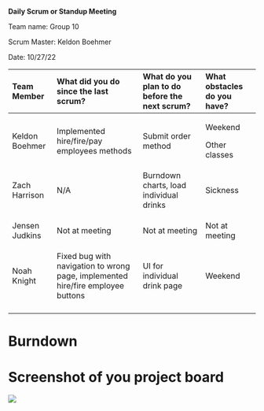 ﻿**Daily Scrum or Standup Meeting**

Team name: Group 10

Scrum Master: Keldon Boehmer

Date: 10/27/22


|**Team Member**|**What did you do since the last scrum?**|**What do you plan to do before the next scrum?**|**What obstacles do you have?**|
| :- | :- | :- | :- |
|<p></p><p></p><p>Keldon Boehmer</p><p></p><p></p><p></p>|Implemented hire/fire/pay employees methods|Submit order method|<p>Weekend</p><p>Other classes</p>|
|<p></p><p></p><p></p><p>Zach Harrison</p><p></p><p></p>|N/A|Burndown charts, load individual drinks|Sickness|
|<p></p><p></p><p>Jensen Judkins</p><p></p><p></p><p></p>|Not at meeting|Not at meeting|Not at meeting|
|<p></p><p></p><p>Noah Knight</p><p></p><p></p><p></p>|Fixed bug with navigation to wrong page, implemented hire/fire employee buttons|UI for individual drink page|Weekend|
|<p></p><p></p><p></p><p></p><p></p><p></p>||||
# Burndown



# Screenshot of you project board




![](Aspose.Words.2e45ae6f-6935-44dd-8cfb-ba14592bbdc8.001.png)
